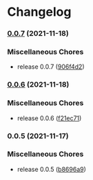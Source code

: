 # Changelog

### [0.0.7](https://www.github.com/sozysozbot/cerke_online_utility/compare/v0.0.6...v0.0.7) (2021-11-18)


### Miscellaneous Chores

* release 0.0.7 ([906f4d2](https://www.github.com/sozysozbot/cerke_online_utility/commit/906f4d2875702072bb57156033d5bed4df9e694d))

### [0.0.6](https://www.github.com/sozysozbot/cerke_online_utility/compare/v0.0.5...v0.0.6) (2021-11-18)


### Miscellaneous Chores

* release 0.0.6 ([f21ec71](https://www.github.com/sozysozbot/cerke_online_utility/commit/f21ec711155de2c54d603ccc7844c8b9f18b037f))

### 0.0.5 (2021-11-17)


### Miscellaneous Chores

* release 0.0.5 ([b8696a9](https://www.github.com/sozysozbot/cerke_online_utility/commit/b8696a9679a80e37600d722908de369399ed360b))
